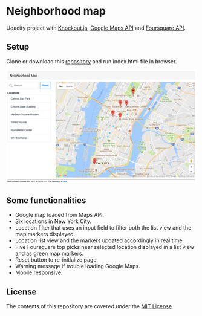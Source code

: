 # Neighborhood map

Udacity project with [Knockout.js](http://knockoutjs.com/), [Google Maps API](https://developers.google.com/maps/) and [Foursquare API](https://developer.foursquare.com/docs).

## Setup

Clone or download this [repository](https://github.com/boisalai/neighborhood-map) 
and run index.html file in browser.

![alt text](screen.png "Print screen")

## Some functionalities

- Google map loaded from Maps API.
- Six locations in New York City.
- Location filter that uses an input field to filter both the list view and the map markers displayed. 
- Location list view and the markers updated accordingly in real time.
- Five Foursquare top picks near selected location displayed in a list view and as green map markers. 
- Reset button to re-initialize page.
- Warning message if trouble loading Google Maps.
- Mobile responsive.

## License

The contents of this repository are covered under the [MIT License](LICENSE).

